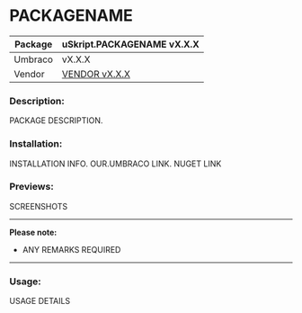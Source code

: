 # PACKAGENAME

|Package|uSkript.PACKAGENAME vX.X.X
|-----------------|-----------------
|Umbraco|vX.X.X
|Vendor|[VENDOR vX.X.X](https://vendorurl.com)

### Description:
PACKAGE DESCRIPTION.

### Installation:
INSTALLATION INFO.
OUR.UMBRACO LINK.
NUGET LINK

### Previews:
SCREENSHOTS

---
**Please note:**
- ANY REMARKS REQUIRED
---

### Usage:
USAGE DETAILS
